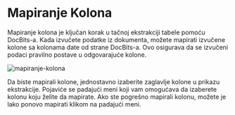 # Mapiranje Kolona

Mapiranje kolona je ključan korak u tačnoj ekstrakciji tabele pomoću DocBits-a. Kada izvučete podatke iz dokumenta, možete mapirati izvučene kolone sa kolonama date od strane DocBits-a. Ovo osigurava da se izvučeni podaci pravilno postave u odgovarajuće kolone.

![mapiranje-kolona](https://lh7-us.googleusercontent.com/X\_65pCWrI4HMFr\_aiA0eoSDp-yIYy49lULzAZaiIgnr0aIowlLSed21MuehkGLs4UIdQousdfhiZi5pnQtpZ0uUn6dxlzii7WPQvov-kN1\_Jimsi6U6zowOLxjBzZzZ47kaRhduAVBd\_Ya9QQtXTpJ4)

Da biste mapirali kolone, jednostavno izaberite zaglavlje kolone u prikazu ekstrakcije. Pojaviće se padajući meni koji vam omogućava da izaberete kolonu koju želite da mapirate. Ako ste pogrešno mapirali kolonu, možete je lako ponovo mapirati klikom na padajući meni.
